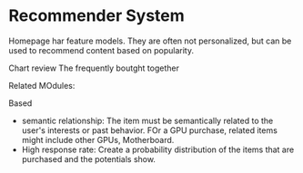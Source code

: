 # Recommender System

Homepage har feature models.
They are often not personalized, but can be used to recommend content based on popularity.

Chart review
The frequently boutght together


Related MOdules:

Based 
* semantic relationship: The item must be semantically related to the user's interests or past behavior. FOr a GPU purchase, related items might include other GPUs, Motherboard.
* High response rate: Create a probability distribution of the items that are purchased and the potentials show.


